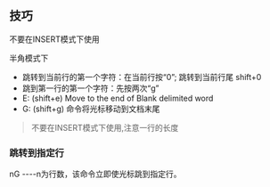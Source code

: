 ## 技巧
不要在INSERT模式下使用

半角模式下
* 跳转到当前行的第一个字符：在当前行按“0”; 跳转到当前行尾 shift+0
* 跳到第一行的第一个字符：先按两次“g”
* E: (shift+e) Move to the end of Blank delimited word 
* G: (shift+g) 命令将光标移动到文档末尾


> 不要在INSERT模式下使用,注意一行的长度

### 跳转到指定行
nG ----n为行数，该命令立即使光标跳到指定行。